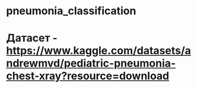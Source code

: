 # pneumonia_classification

# Датасет - https://www.kaggle.com/datasets/andrewmvd/pediatric-pneumonia-chest-xray?resource=download
